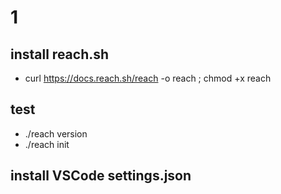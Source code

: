 # 1

## install reach.sh

- curl https://docs.reach.sh/reach -o reach ; chmod +x reach

## test

- ./reach version
- ./reach init

## install VSCode settings.json

